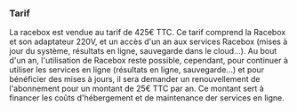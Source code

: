 ### Tarif
La racebox est vendue au tarif de 425€ TTC. Ce tarif comprend la Racebox et son adaptateur 220V, et un accès d'un an aux services Racebox (mises à jour du système, résultats en ligne, sauvegarde dans le cloud...).
Au bout d'un an, l'utilisation de Racebox reste possible, cependant, pour continuer à utiliser les services en ligne (résultats en ligne, sauvegarde...) et pour bénéficier des mises à jours, il sera demander un renouvellement de l'abonnement pour un montant de 25€ TTC par an. Ce montant sert à financer les coûts d'hébergement et de maintenance der services en ligne.
